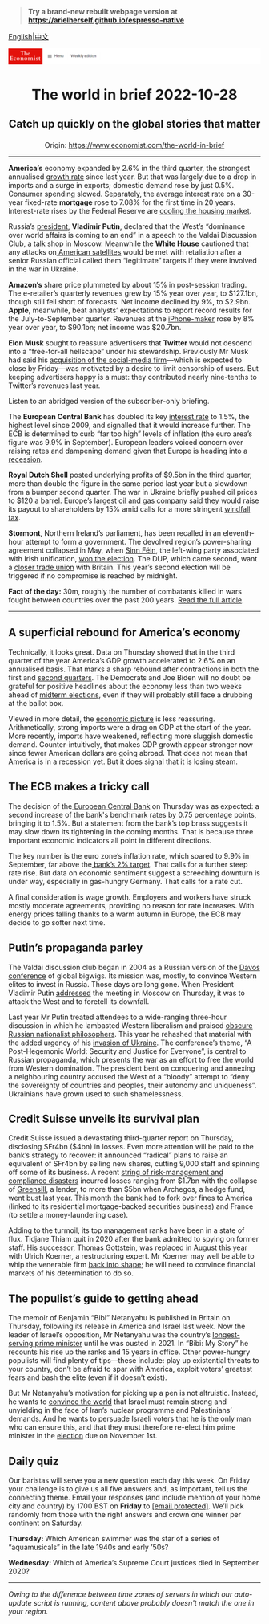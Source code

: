 > **Try a brand-new rebuilt webpage version at https://arielherself.github.io/espresso-native**

[English](https://github.com/arielherself/espresso/blob/main/README.md)|[中文](https://github-com.translate.goog/arielherself/espresso/blob/main/README.md?_x_tr_sl=en&_x_tr_tl=zh-CN&_x_tr_hl=zh-CN&_x_tr_pto=wapp)



![The Economist](menubar.png)

# <p align="center">The world in brief 2022-10-28</p>

## <p align="center">Catch up quickly on the global stories that matter</p>

<p align="center">Origin: <a href="https://www.economist.com/the-world-in-brief">https://www.economist.com/the-world-in-brief</a><hr>

<strong>America’s</strong> economy expanded by 2.6% in the third quarter, the strongest annualised [growth rate](https://www.economist.com/finance-and-economics/2022/10/02/americas-economy-is-too-strong-for-its-own-good) since last year. But that was largely due to a drop in imports and a surge in exports; domestic demand rose by just 0.5%. Consumer spending slowed. Separately, the average interest rate on a 30-year fixed-rate <strong>mortgage</strong> rose to 7.08% for the first time in 20 years. Interest-rate rises by the Federal Reserve are [cooling the housing market](https://www.economist.com/leaders/2022/10/20/a-global-house-price-slump-is-coming).

Russia’s [president](https://www.economist.com/europe/2022/10/26/russias-elite-begins-to-ponder-a-putinless-future), <strong>Vladimir Putin</strong>, declared that the West’s “dominance over world affairs is coming to an end” in a speech to the Valdai Discussion Club, a talk shop in Moscow. Meanwhile the <strong>White House</strong> cautioned that any attacks on[ American satellites](https://www.economist.com/graphic-detail/2022/04/29/satellite-internet-is-a-hot-new-commodity-in-ukraine) would be met with retaliation after a senior Russian official called them “legitimate” targets if they were involved in the war in Ukraine.

<strong>Amazon’s</strong> share price plummeted by about 15% in post-session trading. The e-retailer’s quarterly revenues grew by 15% year over year, to $127.1bn, though still fell short of forecasts. Net income declined by 9%, to $2.9bn. <strong>Apple</strong>, meanwhile, beat analysts’ expectations to report record results for the July-to-September quarter. Revenues at the [iPhone-maker](https://www.economist.com/business/2022/07/31/apple-already-sold-everyone-an-iphone-now-what) rose by 8% year over year, to $90.1bn; net income was $20.7bn.

<strong>Elon Musk</strong> sought to reassure advertisers that <strong>Twitter </strong>would not descend into a “free-for-all hellscape” under his stewardship. Previously Mr Musk had said his [acquisition of the social-media firm](https://www.economist.com/business/2022/10/11/will-elon-musk-owned-twitter-end-up-as-a-deal-from-hell)—which is expected to close by Friday—was motivated by a desire to limit censorship of users. But keeping advertisers happy is a must: they contributed nearly nine-tenths to Twitter’s revenues last year.

Listen to an abridged version of the subscriber-only briefing.

The <strong>European Central Bank</strong> has doubled its key [interest rate](https://www.economist.com/films/2022/06/09/why-do-central-banks-raise-interest-rates) to 1.5%, the highest level since 2009, and signalled that it would increase further. The ECB is determined to curb “far too high” levels of inflation (the euro area’s figure was 9.9% in September). European leaders voiced concern over raising rates and dampening demand given that Europe is heading into a [recession](https://www.economist.com/finance-and-economics/2022/10/11/as-europe-falls-into-recession-russia-climbs-out).

<strong>Royal Dutch Shell</strong> posted underlying profits of $9.5bn in the third quarter, more than double the figure in the same period last year but a slowdown from a bumper second quarter. The war in Ukraine briefly pushed oil prices to $120 a barrel. Europe’s largest [oil and gas company](https://www.economist.com/finance-and-economics/2022/05/31/why-the-oil-price-is-spiking-again) said they would raise its payout to shareholders by 15% amid calls for a more stringent [windfall tax](https://www.economist.com/leaders/2022/03/19/windfall-taxes-on-energy-companies-are-a-bad-idea).

<strong>Stormont</strong>, Northern Ireland’s parliament, has been recalled in an eleventh-hour attempt to form a government. The devolved region’s power-sharing agreement collapsed in May, when [Sinn Féin](https://www.economist.com/britain/sinn-fein-has-become-northern-irelands-biggest-party/21809215), the left-wing party associated with Irish unification, [won the election](https://www.economist.com/britain/sinn-fein-has-become-northern-irelands-biggest-party/21809215). The DUP, which came second, want a [closer trade union](https://www.economist.com/britain/2022/02/12/northern-irish-devolution-collapses-again) with Britain. This year’s second election will be triggered if no compromise is reached by midnight.

<strong>Fact of the day:</strong> 30m, roughly the number of combatants killed in wars fought between countries over the past 200 years. [Read the full article](https://www.economist.com/interactive/international/2022/10/24/vladimir-putin-is-dragging-the-world-back-to-a-bloodier-time).

----------

## A superficial rebound for America’s economy

Technically, it looks great. Data on Thursday showed that in the third quarter of the year America’s GDP growth accelerated to 2.6% on an annualised basis. That marks a sharp rebound after contractions in both the first and [second quarters](https://www.economist.com/graphic-detail/2022/07/28/americas-gdp-shrinks-for-the-second-consecutive-quarter). The Democrats and Joe Biden will no doubt be grateful for positive headlines about the economy less than two weeks ahead of [midterm elections](https://www.economist.com/mid-terms-2022), even if they will probably still face a drubbing at the ballot box.

Viewed in more detail, the [economic picture](https://www.economist.com/finance-and-economics/2022/06/09/a-focus-on-gdp-understates-the-strength-of-americas-recovery) is less reassuring. Arithmetically, strong imports were a drag on GDP at the start of the year. More recently, imports have weakened, reflecting more sluggish domestic demand. Counter-intuitively, that makes GDP growth appear stronger now since fewer American dollars are going abroad. That does not mean that America is in a recession yet. But it does signal that it is losing steam.

## The ECB makes a tricky call

The decision of the[ European Central Bank](https://www.economist.com/finance-and-economics/2022/07/14/the-ecbs-masterplan-to-manipulate-markets) on Thursday was as expected: a second increase of the bank&#x27;s benchmark rates by 0.75 percentage points, bringing it to 1.5%. But a statement from the bank’s top brass suggests it may slow down its tightening in the coming months. That is because three important economic indicators all point in different directions.

The key number is the euro zone’s inflation rate, which soared to 9.9% in September, far above the[ bank’s 2% target](https://www.economist.com/finance-and-economics/2021/07/17/what-does-the-ecbs-new-target-mean-in-practice). That calls for a further steep rate rise. But data on economic sentiment suggest a screeching downturn is under way, especially in gas-hungry Germany. That calls for a rate cut.

A final consideration is wage growth. Employers and workers have struck mostly moderate agreements, providing no reason for rate increases. With energy prices falling thanks to a warm autumn in Europe, the ECB may decide to go softer next time.

## Putin’s propaganda parley

The Valdai discussion club began in 2004 as a Russian version of the [Davos conference](https://www.economist.com/business/2022/05/26/is-this-the-end-of-davos-man) of global bigwigs. Its mission was, mostly, to convince Western elites to invest in Russia. Those days are long gone. When President Vladimir Putin [addressed](https://www.economist.com/films/2022/09/23/we-read-between-the-lines-of-putins-speech) the meeting in Moscow on Thursday, it was to attack the West and to foretell its downfall.

Last year Mr Putin treated attendees to a wide-ranging three-hour discussion in which he lambasted Western liberalism and praised [obscure Russian nationalist philosophers](https://www.economist.com/briefing/2022/07/28/vladimir-putin-is-in-thrall-to-a-distinctive-brand-of-russian-fascism). This year he rehashed that material with the added urgency of his [invasion of Ukraine](https://www.economist.com/leaders/2022/09/15/vladimir-putins-war-is-failing-the-west-should-help-it-fail-faster). The conference’s theme, “A Post-Hegemonic World: Security and Justice for Everyone”, is central to Russian propaganda, which presents the war as an effort to free the world from Western domination. The president bent on conquering and annexing a neighbouring country accused the West of a “bloody” attempt to “deny the sovereignty of countries and peoples, their autonomy and uniqueness”. Ukrainians have grown used to such shamelessness.

## Credit Suisse unveils its survival plan

Credit Suisse issued a devastating third-quarter report on Thursday, disclosing SFr4bn ($4bn) in losses. Even more attention will be paid to the bank’s strategy to recover: it announced “radical” plans to raise an equivalent of SFr4bn by selling new shares, cutting 9,000 staff and spinning off some of its business. A recent [string of risk-management and compliance disasters](https://www.economist.com/finance-and-economics/2022/10/03/credit-suisse-and-the-hunt-for-the-weakest-link-in-global-finance) incurred losses ranging from $1.7bn with the collapse of [Greensill](https://www.economist.com/finance-and-economics/2021/03/06/greensill-capitals-woes-will-reverberate-widely), a lender, to more than $5bn when Archegos, a hedge fund, went bust last year. This month the bank had to fork over fines to America (linked to its residential mortgage-backed securities business) and France (to settle a money-laundering case).

Adding to the turmoil, its top management ranks have been in a state of flux. Tidjane Thiam quit in 2020 after the bank admitted to spying on former staff. His successor, Thomas Gottstein, was replaced in August this year with Ulrich Koerner, a restructuring expert. Mr Koerner may well be able to whip the venerable firm [back into shape](https://www.economist.com/finance-and-economics/2022/09/28/investment-banks-are-sharpening-the-axe); he will need to convince financial markets of his determination to do so.

## The populist’s guide to getting ahead

The memoir of Benjamin “Bibi” Netanyahu is published in Britain on Thursday, following its release in America and Israel last week. Now the leader of Israel’s opposition, Mr Netanyahu was the country’s [longest-serving prime minister](https://www.economist.com/middle-east-and-africa/2021/10/30/netanyahus-shadow-starts-to-recede-in-israel) until he was ousted in 2021. In “Bibi: My Story” he recounts his rise up the ranks and 15 years in office. Other power-hungry populists will find plenty of tips—these include: play up existential threats to your country, don’t be afraid to spar with America, exploit voters’ greatest fears and bash the elite (even if it doesn’t exist).

But Mr Netanyahu’s motivation for picking up a pen is not altruistic. Instead, he wants to [convince the world](https://www.economist.com/middle-east-and-africa/2020/09/10/serbia-and-kosovo-awkwardly-embrace-israel) that Israel must remain strong and unyielding in the face of Iran’s nuclear programme and Palestinians’ demands. And he wants to persuade Israeli voters that he is the only man who can ensure this, and that they must therefore re-elect him prime minister in the [election](https://www.economist.com/middle-east-and-africa/2022/06/20/israels-government-collapses-prompting-the-fifth-election-in-four-years) due on November 1st.

## Daily quiz

Our baristas will serve you a new question each day this week. On Friday your challenge is to give us all five answers and, as important, tell us the connecting theme. Email your responses (and include mention of your home city and country) by 1700 BST on <strong>Friday</strong> to [<span class="__cf_email__" data-cfemail="0253776b78477172706771716d4267616d6c6d6f6b71762c616d6f">[email&#160;protected]</span>](https://mail.google.com/mail/?view=cm&amp;fs=1&amp;tf=1&amp;to=QuizEspresso@economist.com). We’ll pick randomly from those with the right answers and crown one winner per continent on Saturday.

<strong>Thursday: </strong>Which American swimmer was the star of a series of “aquamusicals” in the late 1940s and early ’50s?

<strong>Wednesday: </strong>Which of America’s Supreme Court justices died in September 2020?

----------

*Owing to the difference between time zones of servers in which our auto-update script is running, content above probably doesn't match the one in your region.*
